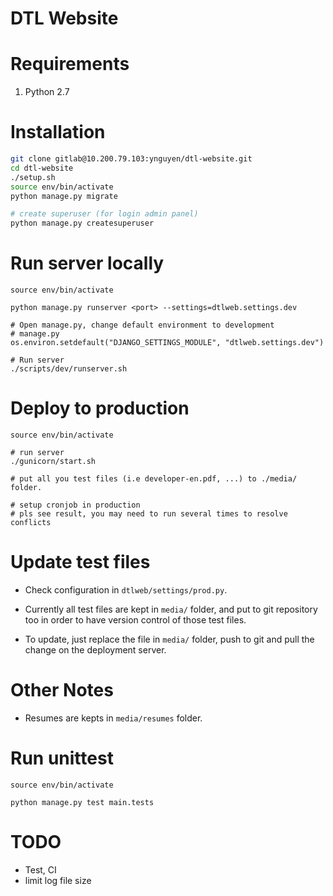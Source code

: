 DTL Website
=====================================

# Requirements
1. Python 2.7

# Installation
```bash
git clone gitlab@10.200.79.103:ynguyen/dtl-website.git
cd dtl-website
./setup.sh
source env/bin/activate
python manage.py migrate

# create superuser (for login admin panel)
python manage.py createsuperuser

```
# Run server locally
```
source env/bin/activate

python manage.py runserver <port> --settings=dtlweb.settings.dev

# Open manage.py, change default environment to development
# manage.py
os.environ.setdefault("DJANGO_SETTINGS_MODULE", "dtlweb.settings.dev")

# Run server
./scripts/dev/runserver.sh

```

# Deploy to production
```
source env/bin/activate

# run server
./gunicorn/start.sh

# put all you test files (i.e developer-en.pdf, ...) to ./media/ folder.

# setup cronjob in production
# pls see result, you may need to run several times to resolve conflicts
```


# Update test files

- Check configuration in `dtlweb/settings/prod.py`.
- Currently all test files are kept in `media/` folder, and put to git repository too
in order to have version control of those test files.

- To update, just replace the file in `media/` folder, push to git and pull the change
on the deployment server.


# Other Notes

- Resumes are kepts in `media/resumes` folder.


# Run unittest
```
source env/bin/activate

python manage.py test main.tests
```

# TODO
- Test, CI
- limit log file size
